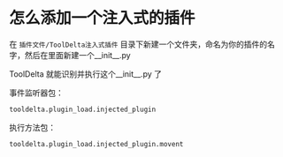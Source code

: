 # 怎么添加一个注入式的插件
在 `插件文件/ToolDelta注入式插件` 目录下新建一个文件夹，命名为你的插件的名字，然后在里面新建一个__init__.py

ToolDelta 就能识别并执行这个__init__.py 了

事件监听器包：
```python
tooldelta.plugin_load.injected_plugin
```
执行方法包：
```python
tooldelta.plugin_load.injected_plugin.movent
```
